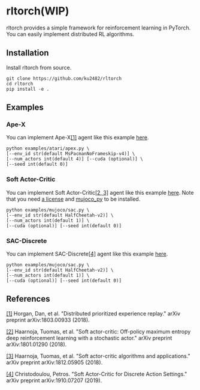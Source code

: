 # rltorch(WIP)
rltorch provides a simple framework for reinforcement learning in PyTorch. You can easily implement distributed RL algorithms.

## Installation
Install rltorch from source.
```
git clone https://github.com/ku2482/rltorch
cd rltorch
pip install -e .
```

## Examples
### Ape-X
You can implement Ape-X[[1]](#references) agent like this example [here](https://github.com/ku2482/rltorch/blob/master/examples/atari/apex.py).

```
python examples/atari/apex.py \
[--env_id str(default MsPacmanNoFrameskip-v4)] \
[--num_actors int(default 4)] [--cuda (optional)] \
[--seed int(default 0)]
```

### Soft Actor-Critic
You can implement Soft Actor-Critic[[2, 3]](#references) agent like this example [here](https://github.com/ku2482/rltorch/blob/master/examples/mujoco/sac.py). Note that you need [a license](https://www.roboti.us/license.html) and [mujoco_py](https://github.com/openai/mujoco-py) to be installed.

```
python examples/mujoco/sac.py \
[--env_id str(default HalfCheetah-v2)] \
[--num_actors int(default 1)] \
[--cuda (optional)] [--seed int(default 0)]
```

### SAC-Discrete
You can implement SAC-Discrete[[4]](#references) agent like this example [here](https://github.com/ku2482/rltorch/blob/master/examples/ateri/sac_discrete.py).

```
python examples/mujoco/sac.py \
[--env_id str(default HalfCheetah-v2)] \
[--num_actors int(default 1)] \
[--cuda (optional)] [--seed int(default 0)]
```

## References
[[1]](https://arxiv.org/abs/1803.00933) Horgan, Dan, et al. "Distributed prioritized experience replay." arXiv preprint arXiv:1803.00933 (2018).

[[2]](https://arxiv.org/abs/1801.01290) Haarnoja, Tuomas, et al. "Soft actor-critic: Off-policy maximum entropy deep reinforcement learning with a stochastic actor." arXiv preprint arXiv:1801.01290 (2018).

[[3]](https://arxiv.org/abs/1812.05905) Haarnoja, Tuomas, et al. "Soft actor-critic algorithms and applications." arXiv preprint arXiv:1812.05905 (2018).

[[4]](https://arxiv.org/abs/1910.07207) Christodoulou, Petros. "Soft Actor-Critic for Discrete Action Settings." arXiv preprint arXiv:1910.07207 (2019).